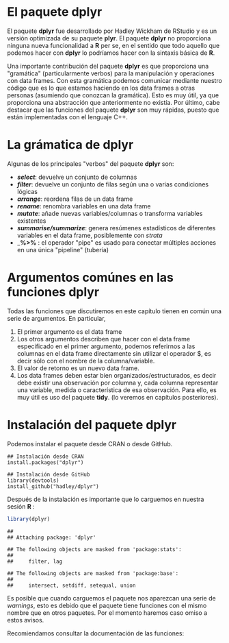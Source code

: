 
# El paquete dplyr

El paquete __dplyr__ fue desarrollado por Hadley Wickham de RStudio y es un versión optimizada de su paquete __plyr__. El paquete __dplyr__ no proporciona ninguna nueva funcionalidad a __R__ per se, en el sentido que todo aquello que podemos hacer con __dplyr__ lo podríamos hacer con la sintaxis básica de __R__.

Una importante contribución del paquete __dplyr__ es que proporciona una "gramática" (particularmente verbos) para la manipulación y operaciones con data frames. Con esta gramática podemos comunicar mediante nuestro código que es lo que estamos haciendo en los data frames a otras personas (asumiendo que conozcan la gramática). Esto es muy útil, ya que proporciona una abstracción que anteriormente no existía. Por último, cabe destacar que las funciones del paquete __dplyr__ son muy rápidas, puesto que están implementadas con el lenguaje C++.

# La grámatica de dplyr

Algunas de los principales "verbos" del paquete __dplyr__ son:

+ ___select___: devuelve un conjunto de columnas
+ ___filter___: devuelve un conjunto de filas según una o varias condiciones lógicas
+ ___arrange___: reordena filas de un data frame
+ ___rename___: renombra variables en una data frame
+ ___mutate___: añade nuevas variables/columnas o transforma variables existentes
+ ___summarise/summarize___: genera resúmenes estadísticos de diferentes variables en el data frame, posiblemente con _strata_
+ ___%>%__ : el operador "pipe"  es usado para conectar múltiples acciones en una única "pipeline" (tubería)

# Argumentos comúnes en las funciones dplyr

Todas las funciones que discutiremos en este capítulo tienen en común una serie de argumentos. En particular,

1. El primer argumento es el data frame
2. Los otros argumentos describen que hacer con el data frame especificado en el primer argumento, podemos referirnos a las columnas en el data frame directamente sin utilizar el operador $, es decir sólo con el nombre de la columna/variable.
3. El valor de retorno es un nuevo data frame.
4.  Los data frames deben estar bien organizados/estructurados, es decir debe existir una observación por columna y, cada columna representar una variable, medida o característica de esa observación. Para ello, es muy útil es uso del paquete __tidy__. (lo veremos en capítulos posteriores).

# Instalación del paquete __dplyr__

Podemos instalar el paquete desde CRAN o desde GitHub.

```
## Instalación desde CRAN
install.packages("dplyr")

```

```
## Instalación desde GitHub
library(devtools)
install_github("hadley/dplyr")

```
Después de la instalación es importante que lo carguemos en nuestra sesión __R__ :


```r
library(dplyr)
```

```
## 
## Attaching package: 'dplyr'
```

```
## The following objects are masked from 'package:stats':
## 
##     filter, lag
```

```
## The following objects are masked from 'package:base':
## 
##     intersect, setdiff, setequal, union
```


Es posible que cuando carguemos el paquete nos aparezcan una serie de _warnings_, esto es debido que el paquete tiene funciones con el mismo nombre que en otros paquetes. Por el momento haremos caso omiso  a estos avisos.

Recomiendamos consultar la documentación de las funciones:













